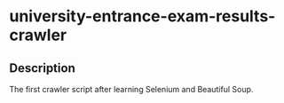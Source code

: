 # university-entrance-exam-results-crawler

## Description
The first crawler script after learning Selenium and Beautiful Soup.
